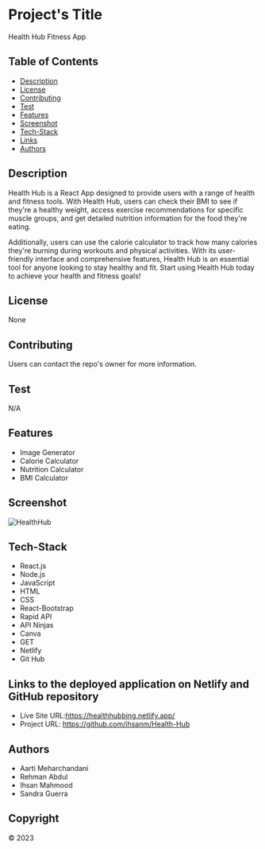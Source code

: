 # Project's Title


Health Hub Fitness App


## Table of Contents 

* [Description](#description) 
* [License](#license)
* [Contributing](#contributing)
* [Test](#test)
* [Features](#features)
* [Screenshot](#screenshot)
* [Tech-Stack](#tech-stack)
* [Links](#links)
* [Authors](#authors)

## Description 


Health Hub is a React App designed to provide users with a range of health and fitness tools. With Health Hub, users can check their BMI to see if they're a healthy weight, access exercise recommendations for specific muscle groups, and get detailed nutrition information for the food they're eating. 

Additionally, users can use the calorie calculator to track how many calories they're burning during workouts and physical activities. With its user-friendly interface and comprehensive features, Health Hub is an essential tool for anyone looking to stay healthy and fit. Start using Health Hub today to achieve your health and fitness goals!
     

## License 


None


## Contributing


Users can contact the repo's owner for more information.


## Test

N/A

## Features

- Image Generator
- Calorie Calculator
- Nutrition Calculator
- BMI Calculator

## Screenshot

![HealthHub](https://user-images.githubusercontent.com/118385737/229112111-1e0ac791-bd97-4c76-b66a-e6d71016b08e.png)


## Tech-Stack

- React.js
- Node.js
- JavaScript 
- HTML
- CSS
- React-Bootstrap
- Rapid API
- API Ninjas
- Canva
- GET
- Netlify
- Git Hub


## Links to the deployed application on Netlify and GitHub repository

- Live Site URL:https://healthhubbing.netlify.app/
- Project URL: https://github.com/ihsanm/Health-Hub


## Authors

- Aarti Meharchandani
- Rehman Abdul
- Ihsan Mahmood
- Sandra Guerra


## Copyright

© 2023 
